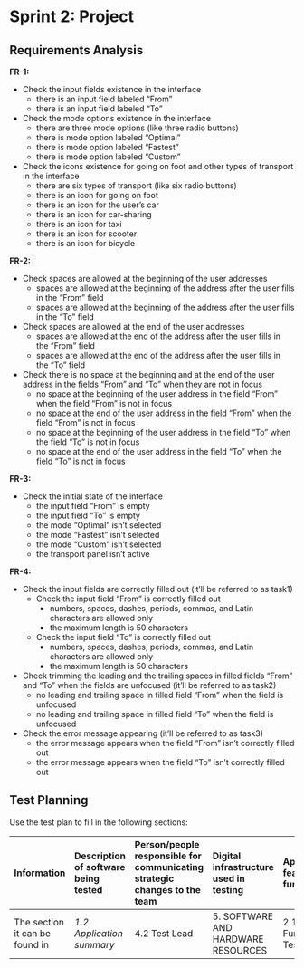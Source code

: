 # Sprint 2: Project

## Requirements Analysis

**FR-1:**

* Check the input fields existence in the interface  
  * there is an input field labeled “From”  
  * there is an input field labeled “To”  
* Check the mode options existence in the interface  
  * there are three mode options (like three radio buttons)  
  * there is mode option labeled “Optimal”  
  * there is mode option labeled “Fastest”  
  * there is mode option labeled “Custom”  
* Check the icons existence for going on foot and other types of transport in the interface  
  * there are six types of transport (like six radio buttons)  
  * there is an icon for going on foot  
  * there is an icon for the user’s car  
  * there is an icon for car-sharing  
  * there is an icon for taxi  
  * there is an icon for scooter  
  * there is an icon for bicycle

**FR-2:**

* Check spaces are allowed at the beginning of the user addresses  
  * spaces are allowed at the beginning of the address after the user fills in the “From” field  
  * spaces are allowed at the beginning of the address after the user fills in the “To” field  
* Check spaces are allowed at the end of the user addresses  
  * spaces are allowed at the end of the address after the user fills in the “From” field  
  * spaces are allowed at the end of the address after the user fills in the “To” field  
* Check there is no space at the beginning and at the end of the user address in the fields “From” and “To” when they are not in focus  
  * no space at the beginning of the user address in the field “From” when the field “From” is not in focus  
  * no space at the end of the user address in the field “From” when the field “From” is not in focus  
  * no space at the beginning of the user address in the field “To” when the field “To” is not in focus  
  * no space at the end of the user address in the field “To” when the field “To” is not in focus

**FR-3:**

* Check the initial state of the interface  
  * the input field “From” is empty  
  * the input field “To” is empty  
  * the mode “Optimal” isn’t selected  
  * the mode “Fastest” isn’t selected  
  * the mode “Custom” isn’t selected  
  * the transport panel isn’t active

**FR-4:**

* Check the input fields are correctly filled out (it’ll be referred to as task1)  
  * Check the input field “From” is correctly filled out  
    * numbers, spaces, dashes, periods, commas, and Latin characters are allowed only  
    * the maximum length is 50 characters  
  * Check the input field “To” is correctly filled out  
    * numbers, spaces, dashes, periods, commas, and Latin characters are allowed only  
    * the maximum length is 50 characters  
* Check trimming the leading and the trailing spaces in filled fields “From” and “To” when the fields are unfocused (it’ll be referred to as task2)  
  * no leading and trailing space in filled field “From” when the field is unfocused  
  * no leading and trailing space in filled field “To” when the field is unfocused  
* Check the error message appearing (it’ll be referred to as task3)  
  * the error message appears when the field “From” isn’t correctly filled out  
  * the error message appears when the field “To” isn’t correctly filled out

## Test Planning 

Use the test plan to fill in the following sections:

| Information | Description of software being tested | Person/people responsible for communicating strategic changes to the team | Digital infrastructure used in testing | Application's features and functionalities | Measures that should be taken to avoid delays |
| :---- | :---- | :---- | :---- | :---- | :---- |
| The section it can be found in | *1.2 Application summary* | 4.2 Test Lead | 5\. SOFTWARE AND HARDWARE RESOURCES | 2.1.1 Manual Functional UI Testing | 6\. RISK & MITIGATION |

